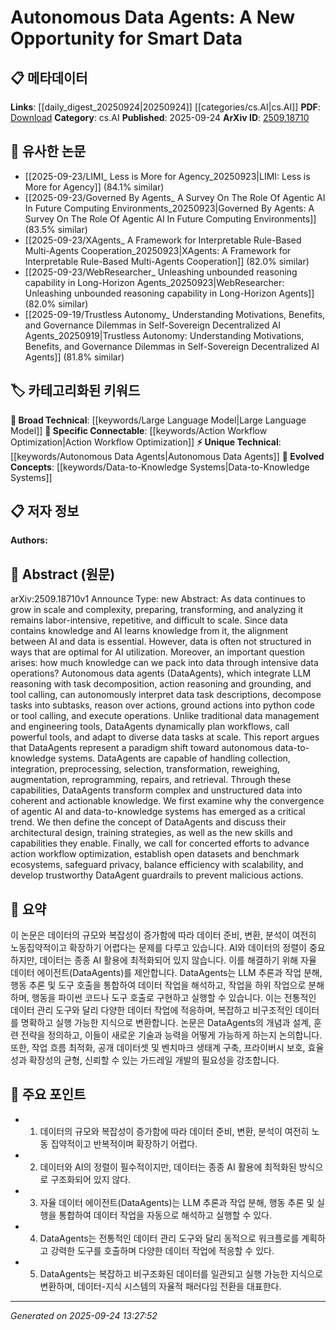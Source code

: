 <!-- KEYWORD_LINKING_METADATA:
{
  "processed_timestamp": "2025-09-24T13:27:52.694337",
  "vocabulary_version": "1.0",
  "selected_keywords": [
    "Autonomous Data Agents",
    "Large Language Model",
    "Data-to-Knowledge Systems",
    "Action Workflow Optimization"
  ],
  "rejected_keywords": [],
  "similarity_scores": {
    "Autonomous Data Agents": 0.8,
    "Large Language Model": 0.85,
    "Data-to-Knowledge Systems": 0.78,
    "Action Workflow Optimization": 0.77
  },
  "extraction_method": "AI_prompt_based",
  "budget_applied": true,
  "candidates_json": {
    "candidates": [
      {
        "surface": "Autonomous Data Agents",
        "canonical": "Autonomous Data Agents",
        "aliases": [
          "DataAgents"
        ],
        "category": "unique_technical",
        "rationale": "Represents a novel paradigm shift in data management and AI integration.",
        "novelty_score": 0.85,
        "connectivity_score": 0.65,
        "specificity_score": 0.9,
        "link_intent_score": 0.8
      },
      {
        "surface": "Large Language Model",
        "canonical": "Large Language Model",
        "aliases": [
          "LLM"
        ],
        "category": "broad_technical",
        "rationale": "Key component in the reasoning and task decomposition capabilities of DataAgents.",
        "novelty_score": 0.3,
        "connectivity_score": 0.9,
        "specificity_score": 0.7,
        "link_intent_score": 0.85
      },
      {
        "surface": "Data-to-Knowledge Systems",
        "canonical": "Data-to-Knowledge Systems",
        "aliases": [],
        "category": "evolved_concepts",
        "rationale": "Central theme of transforming data into actionable knowledge.",
        "novelty_score": 0.7,
        "connectivity_score": 0.75,
        "specificity_score": 0.8,
        "link_intent_score": 0.78
      },
      {
        "surface": "Action Workflow Optimization",
        "canonical": "Action Workflow Optimization",
        "aliases": [],
        "category": "specific_connectable",
        "rationale": "Critical for improving the efficiency and scalability of DataAgents.",
        "novelty_score": 0.65,
        "connectivity_score": 0.7,
        "specificity_score": 0.75,
        "link_intent_score": 0.77
      }
    ],
    "ban_list_suggestions": [
      "data",
      "AI",
      "knowledge"
    ]
  },
  "decisions": [
    {
      "candidate_surface": "Autonomous Data Agents",
      "resolved_canonical": "Autonomous Data Agents",
      "decision": "linked",
      "scores": {
        "novelty": 0.85,
        "connectivity": 0.65,
        "specificity": 0.9,
        "link_intent": 0.8
      }
    },
    {
      "candidate_surface": "Large Language Model",
      "resolved_canonical": "Large Language Model",
      "decision": "linked",
      "scores": {
        "novelty": 0.3,
        "connectivity": 0.9,
        "specificity": 0.7,
        "link_intent": 0.85
      }
    },
    {
      "candidate_surface": "Data-to-Knowledge Systems",
      "resolved_canonical": "Data-to-Knowledge Systems",
      "decision": "linked",
      "scores": {
        "novelty": 0.7,
        "connectivity": 0.75,
        "specificity": 0.8,
        "link_intent": 0.78
      }
    },
    {
      "candidate_surface": "Action Workflow Optimization",
      "resolved_canonical": "Action Workflow Optimization",
      "decision": "linked",
      "scores": {
        "novelty": 0.65,
        "connectivity": 0.7,
        "specificity": 0.75,
        "link_intent": 0.77
      }
    }
  ]
}
-->

# Autonomous Data Agents: A New Opportunity for Smart Data

## 📋 메타데이터

**Links**: [[daily_digest_20250924|20250924]] [[categories/cs.AI|cs.AI]]
**PDF**: [Download](https://arxiv.org/pdf/2509.18710.pdf)
**Category**: cs.AI
**Published**: 2025-09-24
**ArXiv ID**: [2509.18710](https://arxiv.org/abs/2509.18710)

## 🔗 유사한 논문
- [[2025-09-23/LIMI_ Less is More for Agency_20250923|LIMI: Less is More for Agency]] (84.1% similar)
- [[2025-09-23/Governed By Agents_ A Survey On The Role Of Agentic AI In Future Computing Environments_20250923|Governed By Agents: A Survey On The Role Of Agentic AI In Future Computing Environments]] (83.5% similar)
- [[2025-09-23/XAgents_ A Framework for Interpretable Rule-Based Multi-Agents Cooperation_20250923|XAgents: A Framework for Interpretable Rule-Based Multi-Agents Cooperation]] (82.0% similar)
- [[2025-09-23/WebResearcher_ Unleashing unbounded reasoning capability in Long-Horizon Agents_20250923|WebResearcher: Unleashing unbounded reasoning capability in Long-Horizon Agents]] (82.0% similar)
- [[2025-09-19/Trustless Autonomy_ Understanding Motivations, Benefits, and Governance Dilemmas in Self-Sovereign Decentralized AI Agents_20250919|Trustless Autonomy: Understanding Motivations, Benefits, and Governance Dilemmas in Self-Sovereign Decentralized AI Agents]] (81.8% similar)

## 🏷️ 카테고리화된 키워드
**🧠 Broad Technical**: [[keywords/Large Language Model|Large Language Model]]
**🔗 Specific Connectable**: [[keywords/Action Workflow Optimization|Action Workflow Optimization]]
**⚡ Unique Technical**: [[keywords/Autonomous Data Agents|Autonomous Data Agents]]
**🚀 Evolved Concepts**: [[keywords/Data-to-Knowledge Systems|Data-to-Knowledge Systems]]

## 📋 저자 정보

**Authors:** 

## 📄 Abstract (원문)

arXiv:2509.18710v1 Announce Type: new 
Abstract: As data continues to grow in scale and complexity, preparing, transforming, and analyzing it remains labor-intensive, repetitive, and difficult to scale. Since data contains knowledge and AI learns knowledge from it, the alignment between AI and data is essential. However, data is often not structured in ways that are optimal for AI utilization. Moreover, an important question arises: how much knowledge can we pack into data through intensive data operations? Autonomous data agents (DataAgents), which integrate LLM reasoning with task decomposition, action reasoning and grounding, and tool calling, can autonomously interpret data task descriptions, decompose tasks into subtasks, reason over actions, ground actions into python code or tool calling, and execute operations. Unlike traditional data management and engineering tools, DataAgents dynamically plan workflows, call powerful tools, and adapt to diverse data tasks at scale. This report argues that DataAgents represent a paradigm shift toward autonomous data-to-knowledge systems. DataAgents are capable of handling collection, integration, preprocessing, selection, transformation, reweighing, augmentation, reprogramming, repairs, and retrieval. Through these capabilities, DataAgents transform complex and unstructured data into coherent and actionable knowledge. We first examine why the convergence of agentic AI and data-to-knowledge systems has emerged as a critical trend. We then define the concept of DataAgents and discuss their architectural design, training strategies, as well as the new skills and capabilities they enable. Finally, we call for concerted efforts to advance action workflow optimization, establish open datasets and benchmark ecosystems, safeguard privacy, balance efficiency with scalability, and develop trustworthy DataAgent guardrails to prevent malicious actions.

## 📝 요약

이 논문은 데이터의 규모와 복잡성이 증가함에 따라 데이터 준비, 변환, 분석이 여전히 노동집약적이고 확장하기 어렵다는 문제를 다루고 있습니다. AI와 데이터의 정렬이 중요하지만, 데이터는 종종 AI 활용에 최적화되어 있지 않습니다. 이를 해결하기 위해 자율 데이터 에이전트(DataAgents)를 제안합니다. DataAgents는 LLM 추론과 작업 분해, 행동 추론 및 도구 호출을 통합하여 데이터 작업을 해석하고, 작업을 하위 작업으로 분해하며, 행동을 파이썬 코드나 도구 호출로 구현하고 실행할 수 있습니다. 이는 전통적인 데이터 관리 도구와 달리 다양한 데이터 작업에 적응하며, 복잡하고 비구조적인 데이터를 명확하고 실행 가능한 지식으로 변환합니다. 논문은 DataAgents의 개념과 설계, 훈련 전략을 정의하고, 이들이 새로운 기술과 능력을 어떻게 가능하게 하는지 논의합니다. 또한, 작업 흐름 최적화, 공개 데이터셋 및 벤치마크 생태계 구축, 프라이버시 보호, 효율성과 확장성의 균형, 신뢰할 수 있는 가드레일 개발의 필요성을 강조합니다.

## 🎯 주요 포인트

- 1. 데이터의 규모와 복잡성이 증가함에 따라 데이터 준비, 변환, 분석이 여전히 노동 집약적이고 반복적이며 확장하기 어렵다.
- 2. 데이터와 AI의 정렬이 필수적이지만, 데이터는 종종 AI 활용에 최적화된 방식으로 구조화되어 있지 않다.
- 3. 자율 데이터 에이전트(DataAgents)는 LLM 추론과 작업 분해, 행동 추론 및 실행을 통합하여 데이터 작업을 자동으로 해석하고 실행할 수 있다.
- 4. DataAgents는 전통적인 데이터 관리 도구와 달리 동적으로 워크플로를 계획하고 강력한 도구를 호출하며 다양한 데이터 작업에 적응할 수 있다.
- 5. DataAgents는 복잡하고 비구조화된 데이터를 일관되고 실행 가능한 지식으로 변환하며, 데이터-지식 시스템의 자율적 패러다임 전환을 대표한다.


---

*Generated on 2025-09-24 13:27:52*